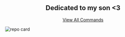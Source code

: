 <div align="center">
<h2> Dedicated to my son <3 </h2>
<a href="https://github.com/CatAssistant/Cat/wiki/Commands"> View All Commands </a>
</div>
  
![repo card](https://user-images.githubusercontent.com/113664725/200669826-835cca01-10a5-40ba-91d3-b9a3fd8c3a5f.png)
